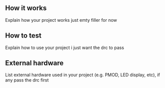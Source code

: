 <!---

This file is used to generate your project datasheet. Please fill in the information below and delete any unused
sections.

You can also include images in this folder and reference them in the markdown. Each image must be less than
512 kb in size, and the combined size of all images must be less than 1 MB.
-->

## How it works

Explain how your project works
just emty filler for now

## How to test

Explain how to use your project
i just want the drc to pass

## External hardware

List external hardware used in your project (e.g. PMOD, LED display, etc), if any
pass the drc first
